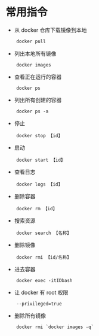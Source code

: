 # 常用指令

- 从 docker 仓库下载镜像到本地

```bash
    docker pull

```

- 列出本地所有镜像

```
    docker images

```

- 查看正在运行的容器

```
    docker ps

```

- 列出所有创建的容器

```
    docker ps -a
```

- 停止

```
    docker stop 【id】

```

- 启动

```
    docker start 【id】

```

- 查看日志

```
    docker logs 【id】

```

- 删除容器

```
    docker rm 【id】

```

- 搜索资源

```
    docker search 【名称】

```

- 删除镜像

```
    docker rmi 【id/名称】

```

- 进去容器

```
    docker exec -itIDbash

```

- 让 docker 有 root 权限

```
    --privileged=true
```

- 删除所有镜像

```
    docker rmi `docker images -q`

```
